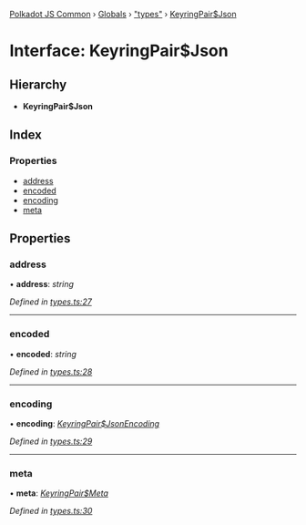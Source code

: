 [Polkadot JS Common](../README.md) › [Globals](../globals.md) › ["types"](../modules/_types_.md) › [KeyringPair$Json](_types_.keyringpair_json.md)

# Interface: KeyringPair$Json

## Hierarchy

* **KeyringPair$Json**

## Index

### Properties

* [address](_types_.keyringpair_json.md#address)
* [encoded](_types_.keyringpair_json.md#encoded)
* [encoding](_types_.keyringpair_json.md#encoding)
* [meta](_types_.keyringpair_json.md#meta)

## Properties

###  address

• **address**: *string*

*Defined in [types.ts:27](https://github.com/polkadot-js/common/blob/c4acca6c/packages/keyring/src/types.ts#L27)*

___

###  encoded

• **encoded**: *string*

*Defined in [types.ts:28](https://github.com/polkadot-js/common/blob/c4acca6c/packages/keyring/src/types.ts#L28)*

___

###  encoding

• **encoding**: *[KeyringPair$JsonEncoding](_types_.keyringpair_jsonencoding.md)*

*Defined in [types.ts:29](https://github.com/polkadot-js/common/blob/c4acca6c/packages/keyring/src/types.ts#L29)*

___

###  meta

• **meta**: *[KeyringPair$Meta](_types_.keyringpair_meta.md)*

*Defined in [types.ts:30](https://github.com/polkadot-js/common/blob/c4acca6c/packages/keyring/src/types.ts#L30)*
